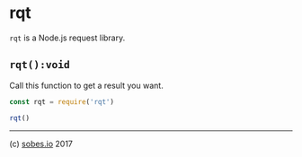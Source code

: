 # rqt

`rqt` is a Node.js request library.

## `rqt():void`

Call this function to get a result you want.

```js
const rqt = require('rqt')

rqt()
```

---

(c) [sobes.io](https://sobes.io) 2017
